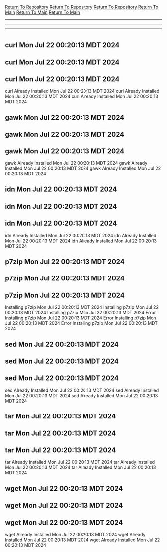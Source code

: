 [Return To Repository](https://github.com/DigitalWarrior/piholeparser/)
[Return To Repository](https://github.com/DigitalWarrior/piholeparser/)
[Return To Repository](https://github.com/DigitalWarrior/piholeparser/)
[Return To Main](https://github.com/DigitalWarrior/piholeparser/blob/master/RecentRunLogs/Mainlog.md)
[Return To Main](https://github.com/DigitalWarrior/piholeparser/blob/master/RecentRunLogs/Mainlog.md)
[Return To Main](https://github.com/DigitalWarrior/piholeparser/blob/master/RecentRunLogs/Mainlog.md)
____________________________________
____________________________________
____________________________________
# 
# 
# 
## curl Mon Jul 22 00:20:13 MDT 2024
## curl Mon Jul 22 00:20:13 MDT 2024
## curl Mon Jul 22 00:20:13 MDT 2024
curl Already Installed Mon Jul 22 00:20:13 MDT 2024
curl Already Installed Mon Jul 22 00:20:13 MDT 2024
curl Already Installed Mon Jul 22 00:20:13 MDT 2024
## gawk Mon Jul 22 00:20:13 MDT 2024
## gawk Mon Jul 22 00:20:13 MDT 2024
## gawk Mon Jul 22 00:20:13 MDT 2024
gawk Already Installed Mon Jul 22 00:20:13 MDT 2024
gawk Already Installed Mon Jul 22 00:20:13 MDT 2024
gawk Already Installed Mon Jul 22 00:20:13 MDT 2024
## idn Mon Jul 22 00:20:13 MDT 2024
## idn Mon Jul 22 00:20:13 MDT 2024
## idn Mon Jul 22 00:20:13 MDT 2024
idn Already Installed Mon Jul 22 00:20:13 MDT 2024
idn Already Installed Mon Jul 22 00:20:13 MDT 2024
idn Already Installed Mon Jul 22 00:20:13 MDT 2024
## p7zip Mon Jul 22 00:20:13 MDT 2024
## p7zip Mon Jul 22 00:20:13 MDT 2024
## p7zip Mon Jul 22 00:20:13 MDT 2024
Installing p7zip Mon Jul 22 00:20:13 MDT 2024
Installing p7zip Mon Jul 22 00:20:13 MDT 2024
Installing p7zip Mon Jul 22 00:20:13 MDT 2024
Error Installing p7zip Mon Jul 22 00:20:13 MDT 2024
Error Installing p7zip Mon Jul 22 00:20:13 MDT 2024
Error Installing p7zip Mon Jul 22 00:20:13 MDT 2024
## sed Mon Jul 22 00:20:13 MDT 2024
## sed Mon Jul 22 00:20:13 MDT 2024
## sed Mon Jul 22 00:20:13 MDT 2024
sed Already Installed Mon Jul 22 00:20:13 MDT 2024
sed Already Installed Mon Jul 22 00:20:13 MDT 2024
sed Already Installed Mon Jul 22 00:20:13 MDT 2024
## tar Mon Jul 22 00:20:13 MDT 2024
## tar Mon Jul 22 00:20:13 MDT 2024
## tar Mon Jul 22 00:20:13 MDT 2024
tar Already Installed Mon Jul 22 00:20:13 MDT 2024
tar Already Installed Mon Jul 22 00:20:13 MDT 2024
tar Already Installed Mon Jul 22 00:20:13 MDT 2024
## wget Mon Jul 22 00:20:13 MDT 2024
## wget Mon Jul 22 00:20:13 MDT 2024
## wget Mon Jul 22 00:20:13 MDT 2024
wget Already Installed Mon Jul 22 00:20:13 MDT 2024
wget Already Installed Mon Jul 22 00:20:13 MDT 2024
wget Already Installed Mon Jul 22 00:20:13 MDT 2024
